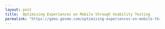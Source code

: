 ```yaml
---
layout: post
title:  Optimising Experiences on Mobile through Usability Testing
permalink: "https://gems.gevme.com/optimising-experiences-on-mobile-through-usability-testing"
---
```

